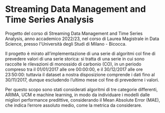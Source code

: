 # Streaming Data Management and Time Series Analysis

Progetto del corso di Streaming Data Management and Time Series Analysis, anno accademico 2022/23, nel corso di Laurea Magistrale in Data Science, presso l'Università degli Studi di Milano - Bicocca. 

Il progetto è mirato all’implementazione di una serie di algoritmi col fine di prevedere valori di una serie storica: si tratta di una serie in cui sono raccolte le rilevazioni di monossido di carbonio (CO), in un periodo compreso tra il 01/01/2017 alle ore 00:00:00, e il 30/12/2017 alle ore 23:50:00: tuttavia il dataset a nostra disposizione comprende i dati fino al 30/11/2017, dunque escludendo l’ultimo mese col fine di prevederne i valori.

Per questo scopo sono stati considerati algoritmi di tre categorie differenti, ARIMA, UCM e machine learning, in modo da individuare i modelli dalle migliori performance predittive, considerando il Mean Absolute Error (MAE), che indica l’errore assoluto medio, come la metrica da considerare.